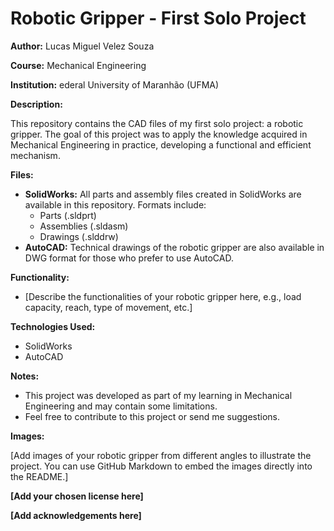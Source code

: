 # Robotic Gripper - First Solo Project

**Author:** Lucas Miguel Velez Souza

**Course:** Mechanical Engineering

**Institution:** ederal University of Maranhão (UFMA) 

**Description:**

This repository contains the CAD files of my first solo project: a robotic gripper. The goal of this project was to apply the knowledge acquired in Mechanical Engineering in practice, developing a functional and efficient mechanism.

**Files:**

* **SolidWorks:** All parts and assembly files created in SolidWorks are available in this repository. Formats include:
    * Parts (.sldprt)
    * Assemblies (.sldasm)
    * Drawings (.slddrw)
* **AutoCAD:** Technical drawings of the robotic gripper are also available in DWG format for those who prefer to use AutoCAD.

**Functionality:**

* [Describe the functionalities of your robotic gripper here, e.g., load capacity, reach, type of movement, etc.]

**Technologies Used:**

* SolidWorks
* AutoCAD

**Notes:**

* This project was developed as part of my learning in Mechanical Engineering and may contain some limitations.
* Feel free to contribute to this project or send me suggestions.

**Images:**

[Add images of your robotic gripper from different angles to illustrate the project. You can use GitHub Markdown to embed the images directly into the README.]

**[Add your chosen license here]**

**[Add acknowledgements here]**
